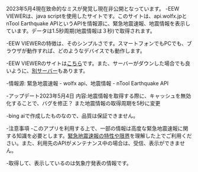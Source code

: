 2023年5月4現在致命的なミスが発覚し現在非公開となっています。
-EEW VIEWERは、java scriptを使用したサイトです。このサイトは、api.wolfx.jpとnTool Earthquake APIというAPIを情報源に、緊急地震速報、地震情報を表示しています。データは1.5秒周期(地震情報は３秒)で取得されます。

-EEW VIEWERの特徴は、そのシンプルさです。スマートフォンでもPCでも、ブラウザが動作すれば、どのようなデバイスでも動作します。

-EEW VIEWERのサイトは[こちら](https://shin20234.github.io/eewviewer/)です。また、サーバーがダウンした場合でも良いように、[別サーバー](https://syenitic-functions.000webhostapp.com/)もあります。

-情報源: 緊急地震速報 - wolfx api、地震情報 - nTool Earthquake API

-アップデート2023年5月4日
内容:地震情報を取得する際に、キャッシュを無効化することで、バグを修正？
また地震情報の取得周期を5秒に変更


-bing aiで作成したものなので、品質は保証できません。

-注意事項 
-このアプリを利用する上で、一部の情報は高度な緊急地震速報に関する知識を必要とします。[緊急地震速報の特性や限界](https://www.data.jma.go.jp/eew/data/nc/shikumi/tokusei.html#1)を理解した上でご利用ください。また、利用先のAPIがメンテナンス中の場合は、受信、表示ができません。

-取得して、表示しているのは気象庁発表の情報です。
